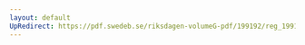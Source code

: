 ```yaml
---
layout: default
UpRedirect: https://pdf.swedeb.se/riksdagen-volumeG-pdf/199192/reg_199192/reg_199192_1054.pdf
---
```

